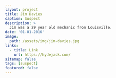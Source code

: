 ```yaml
---
layout: project
title: Jim Davies
caption: Suspect
description: >
  Jim was a 29 year old mechanic from Louisville.
date: '01-01-2016'
image: 
  path: /assets/img/jim-davies.jpg
links:
  - title: Link
    url: https://hydejack.com/
sitemap: false
tags: [suspect]
featured: false
---
```

